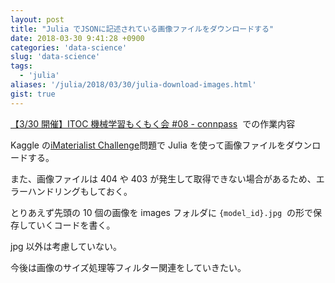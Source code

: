 ```yaml
---
layout: post
title: "Julia でJSONに記述されている画像ファイルをダウンロードする"
date: 2018-03-30 9:41:28 +0900
categories: 'data-science'
slug: 'data-science'
tags:
  - 'julia'
aliases: '/julia/2018/03/30/julia-download-images.html'
gist: true
---
```


[【3/30 開催】ITOC 機械学習もくもく会 #08 - connpass](https://itoc.connpass.com/event/81181/)  での作業内容

Kaggle の[iMaterialist Challenge](https://www.kaggle.com/c/imaterialist-challenge-furniture-2018)問題で Julia を使って画像ファイルをダウンロードする。

また、画像ファイルは 404 や 403 が発生して取得できない場合があるため、エラーハンドリングもしておく。

とりあえず先頭の 10 個の画像を images フォルダに `{model_id}.jpg`  の形で保存していくコードを書く。

<amp-gist
  data-gistid="778f23144fd7d5914fafa3743d80c96b"
  layout="fixed-height"
  height="225">
</amp-gist>

jpg 以外は考慮していない。

今後は画像のサイズ処理等フィルター関連をしていきたい。
